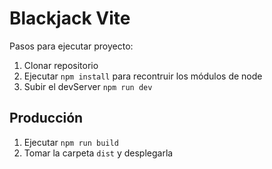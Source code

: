 # Blackjack Vite

Pasos para ejecutar proyecto:

1. Clonar repositorio
2. Ejecutar ```npm install``` para recontruir los módulos de node
3. Subir el devServer ```npm run dev```

## Producción

1. Ejecutar ```npm run build```
2. Tomar la carpeta ```dist``` y desplegarla